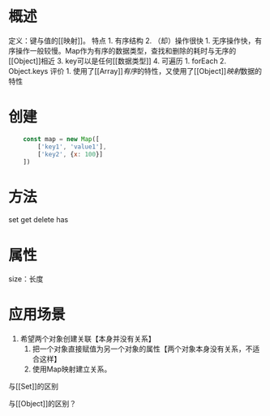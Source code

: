 # 概述
定义：键与值的[[映射]]。
特点
	1. 有序结构
	2. （却）操作很快
		1. 无序操作快，有序操作一般较慢。Map作为有序的数据类型，查找和删除的耗时与无序的[[Object]]相近
	3. key可以是任何[[数据类型]] 
	4. 可遍历
		1. forEach
		2. Object.keys
评价
	1. 使用了[[Array]]*有序*的特性，又使用了[[Object]]*映射*数据的特性
# 创建
```js
	const map = new Map([
		['key1', 'value1'],
		['key2', {x: 100}]
	])
```
# 方法
set
get
delete
has
# 属性
size：长度
# 应用场景
1. 希望两个对象创建关联【本身并没有关系】
	1. 把一个对象直接赋值为另一个对象的属性【两个对象本身没有关系，不适合这样】
	2. 使用Map映射建立关系。


与[[Set]]的区别

与[[Object]]的区别？